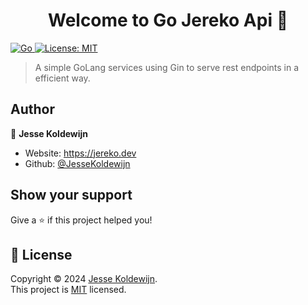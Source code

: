 <h1 align="center">Welcome to Go Jereko Api 👋</h1>
<p>
  <a href="https://github.com/JesseKoldewijn/go-jereko-api/actions/workflows/ci.yml">
    <img src="https://github.com/JesseKoldewijn/go-jereko-api/actions/workflows/ci.yml/badge.svg" alt="Go">
  </a>
  <a href="https://github.com/JesseKoldewijn/go-jereko-api/blob/main/LICENCE" target="_blank">
    <img alt="License: MIT" src="https://img.shields.io/badge/License-MIT-yellow.svg" />
  </a>
</p>

> A simple GoLang services using Gin to serve rest endpoints in a efficient way.

## Author

👤 **Jesse Koldewijn**

-   Website: https://jereko.dev
-   Github: [@JesseKoldewijn](https://github.com/JesseKoldewijn)

## Show your support

Give a ⭐️ if this project helped you!

## 📝 License

Copyright © 2024 [Jesse Koldewijn](https://github.com/JesseKoldewijn).<br />
This project is [MIT](https://github.com/JesseKoldewijn/go-jereko-api/blob/main/LICENCE) licensed.
